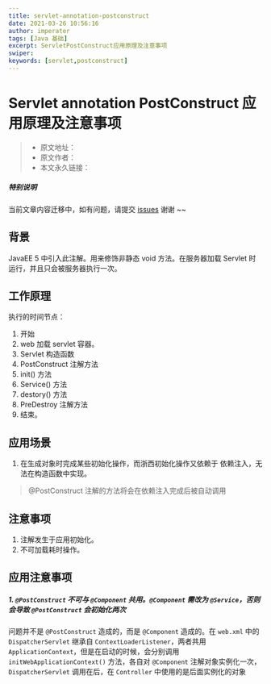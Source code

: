 ```yaml
---
title: servlet-annotation-postconstruct
date: 2021-03-26 10:56:16
author: imperater
tags: [Java 基础]
excerpt: ServletPostConstruct应用原理及注意事项
swiper:
keywords: [servlet,postconstruct]
---
```


# Servlet annotation PostConstruct 应用原理及注意事项

> * 原文地址：[]()
> * 原文作者：[]()
> * 本文永久链接：[]()

##### **特别说明**

当前文章内容迁移中，如有问题，请提交 [issues](https://github.com/Starrier/starrier.github.io/issues) 谢谢 ~~

## 背景

JavaEE 5 中引入此注解。用来修饰非静态 void 方法。在服务器加载 Servlet 时运行，并且只会被服务器执行一次。

## 工作原理

执行的时间节点：

1. 开始
2. web 加载 servlet 容器。
3. Servlet 构造函数
4. PostConstruct 注解方法
5. init() 方法
6. Service() 方法
7. destory() 方法
8. PreDestroy 注解方法
9. 结束。

## 应用场景

1. 在生成对象时完成某些初始化操作，而浙西初始化操作又依赖于 依赖注入，无法在构造函数中实现。

> @PostConstruct 注解的方法将会在依赖注入完成后被自动调用

## 注意事项

1. 注解发生于应用初始化。
2. 不可加载耗时操作。

## 应用注意事项

#####  1. `@PostConstruct` 不可与 `@Component` 共用。`@Component` 需改为 `@Service`，否则会导致 `@PostConstruct` 会初始化两次

问题并不是 `@PostConstruct` 造成的，而是 `@Component` 造成的。在 `web.xml` 中的 `DispatcherServlet` 继承自 `ContextLoaderListener`，两者共用 `ApplicationContext`，但是在启动的时候，会分别调用 `initWebApplicationContext()` 方法，各自对 `@Component` 注解对象实例化一次，`DispatcherServlet` 调用在后，在 `Controller` 中使用的是后面实例化的对象
